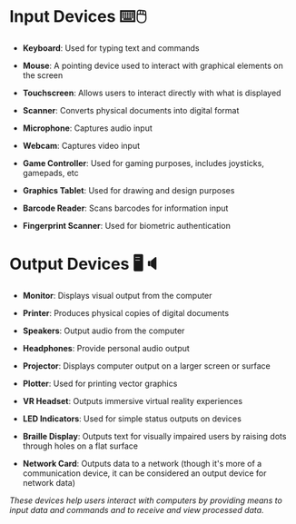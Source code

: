 # Input Devices ⌨️🖱️
- __Keyboard__: Used for typing text and commands

- __Mouse__: A pointing device used to interact with graphical elements on the screen

- __Touchscreen__: Allows users to interact directly with what is displayed

- __Scanner__: Converts physical documents into digital format

- __Microphone__: Captures audio input

- __Webcam__: Captures video input

- __Game Controller__: Used for gaming purposes, includes joysticks, gamepads, etc

- __Graphics Tablet__: Used for drawing and design purposes

- __Barcode Reader__: Scans barcodes for information input

- __Fingerprint Scanner__: Used for biometric authentication

# Output Devices 🖥️🔈
- __Monitor__: Displays visual output from the computer

- __Printer__: Produces physical copies of digital documents

- __Speakers__: Output audio from the computer

- __Headphones__: Provide personal audio output

- __Projector__: Displays computer output on a larger screen or surface

- __Plotter__: Used for printing vector graphics

- __VR Headset__: Outputs immersive virtual reality experiences

- __LED Indicators__: Used for simple status outputs on devices

- __Braille Display__: Outputs text for visually impaired users by raising dots through holes on a flat surface

- __Network Card__: Outputs data to a network (though it's more of a communication device, it can be considered an output device for network data)


_These devices help users interact with computers by providing means to input data and commands and to receive and view processed data._
